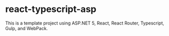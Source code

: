 # react-typescript-asp
This is a template project using ASP.NET 5, React, React Router, Typescript, Gulp, and WebPack.

